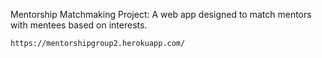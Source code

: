 Mentorship Matchmaking Project:
	A web app designed to match mentors with mentees based on interests.
	
	https://mentorshipgroup2.herokuapp.com/
